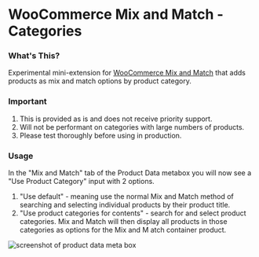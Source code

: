 # WooCommerce Mix and Match - Categories

### What's This?

Experimental mini-extension for [WooCommerce Mix and Match](https://woocommerce.com/products/woocommerce-mix-and-match-products//) that adds products as mix and match options by product category.

### Important

1. This is provided as is and does not receive priority support.
2. Will not be performant on categories with large numbers of products.
3. Please test thoroughly before using in production.

### Usage

In the "Mix and Match" tab of the Product Data metabox you will now see a "Use Product Category" input with 2 options.

1. "Use default" - meaning use the normal Mix and Match method of searching and selecting individual products by their product title.
2. "Use product categories for contents" - search for and select product categories. Mix and Match will then display all products in those categories as options for the Mix and M atch container product.

![screenshot of product data meta box](https://user-images.githubusercontent.com/507025/79798240-eeaba680-8315-11ea-95b3-07991394a52e.png)
